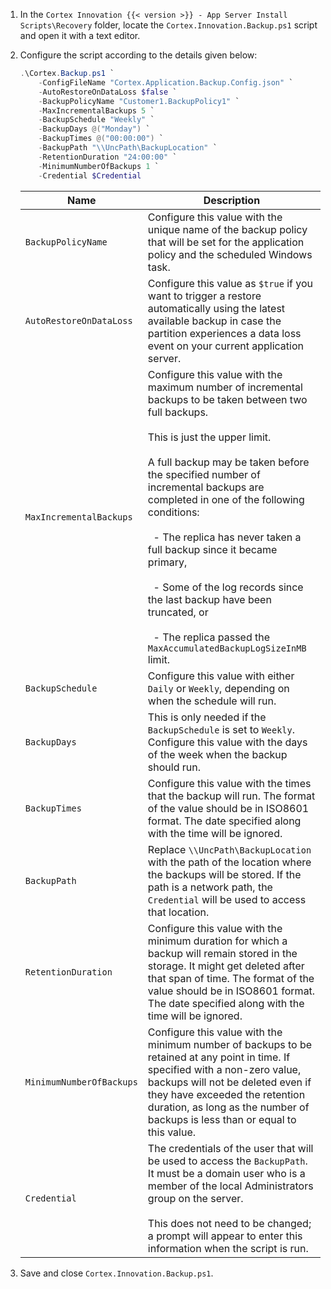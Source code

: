 1. In the `Cortex Innovation {{< version >}} - App Server Install Scripts\Recovery` folder, locate the `Cortex.Innovation.Backup.ps1` script and open it with a text editor.
1. Configure the script according to the details given below:

    ```powershell
    .\Cortex.Backup.ps1 `
        -ConfigFileName "Cortex.Application.Backup.Config.json" `
        -AutoRestoreOnDataLoss $false `
        -BackupPolicyName "Customer1.BackupPolicy1" `
        -MaxIncrementalBackups 5 `
        -BackupSchedule "Weekly" `
        -BackupDays @("Monday") `
        -BackupTimes @("00:00:00") `
        -BackupPath "\\UncPath\BackupLocation" `
        -RetentionDuration "24:00:00" `
        -MinimumNumberOfBackups 1 `
        -Credential $Credential
    ```

    | Name                                           | Description |
    |------------------------------------------------|-------------|
    | `BackupPolicyName`                             | Configure this value with the unique name of the backup policy that will be set for the application policy and the scheduled Windows task. |
    | `AutoRestoreOnDataLoss`                        | Configure this value as `$true` if you want to trigger a restore automatically using the latest available backup in case the partition experiences a data loss event on your current application server. |
    | `MaxIncrementalBackups`                        | Configure this value with the maximum number of incremental backups to be taken between two full backups.<br /><br />This is just the upper limit.<br /><br />A full backup may be taken before the specified number of incremental backups are completed in one of the following conditions:<br /><br />&nbsp; - The replica has never taken a full backup since it became primary,<br /><br />&nbsp; - Some of the log records since the last backup have been truncated, or<br /><br />&nbsp; - The replica passed the `MaxAccumulatedBackupLogSizeInMB` limit. |
    | `BackupSchedule`                               | Configure this value with either `Daily` or `Weekly`, depending on when the schedule will run. |
    | `BackupDays`                                   | This is only needed if the `BackupSchedule` is set to `Weekly`. Configure this value with the days of the week when the backup should run. |
    | `BackupTimes`                                  | Configure this value with the times that the backup will run. The format of the value should be in ISO8601 format. The date specified along with the time will be ignored. |
    | `BackupPath`                                   | Replace `\\UncPath\BackupLocation` with the path of the location where the backups will be stored. If the path is a network path, the `Credential` will be used to access that location. |
    | `RetentionDuration`                            | Configure this value with the minimum duration for which a backup will remain stored in the storage. It might get deleted after that span of time. The format of the value should be in ISO8601 format. The date specified along with the time will be ignored. |
    | `MinimumNumberOfBackups`                       | Configure this value with the minimum number of backups to be retained at any point in time. If specified with a non-zero value, backups will not be deleted even if they have exceeded the retention duration, as long as the number of backups is less than or equal to this value. |
    | `Credential`                                   | The credentials of the user that will be used to access the `BackupPath`. It must be a domain user who is a member of the local Administrators group on the server. <br /><br /> This does not need to be changed; a prompt will appear to enter this information when the script is run. |

1. Save and close `Cortex.Innovation.Backup.ps1`.